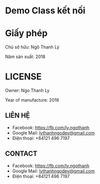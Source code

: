 # Demo Class kết nối

# Giấy phép #
Chủ sở hữu: Ngô Thanh Lý

Năm sản xuất: 2018

# LICENSE #
Owner: Ngo Thanh Ly

Year of manufacture: 2018


## LIÊN HỆ ##
- Facebook: https://fb.com/ly.ngothanh
- Google Mail: lythanhngodev@gmail.com
- Điện thoại: +84121 496 7197

## CONTACT ##
- Facebook: https://fb.com/ly.ngothanh
- Google Mail: lythanhngodev@gmail.com
- Điện thoại: +84121 496 7197

